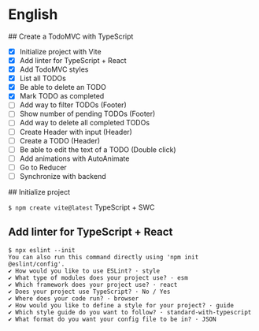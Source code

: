 # English

## Create a TodoMVC with TypeScript

- [x] Initialize project with Vite
- [x] Add linter for TypeScript + React
- [x] Add TodoMVC styles
- [x] List all TODOs
- [x] Be able to delete an TODO
- [x] Mark TODO as completed
- [ ] Add way to filter TODOs (Footer)
- [ ] Show number of pending TODOs (Footer)
- [ ] Add way to delete all completed TODOs
- [ ] Create Header with input (Header)
- [ ] Create a TODO (Header)
- [ ] Be able to edit the text of a TODO (Double click)
- [ ] Add animations with AutoAnimate
- [ ] Go to Reducer
- [ ] Synchronize with backend

## Initialize project

`$ npm create vite@latest`
TypeScript + SWC

## Add linter for TypeScript + React

```
$ npx eslint --init
You can also run this command directly using 'npm init @eslint/config'.
✔ How would you like to use ESLint? · style
✔ What type of modules does your project use? · esm
✔ Which framework does your project use? · react
✔ Does your project use TypeScript? · No / Yes
✔ Where does your code run? · browser
✔ How would you like to define a style for your project? · guide
✔ Which style guide do you want to follow? · standard-with-typescript
✔ What format do you want your config file to be in? · JSON
```

